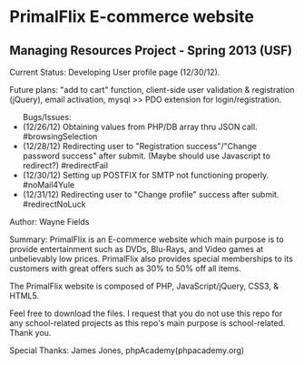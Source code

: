 PrimalFlix E-commerce website
==============================

Managing Resources Project - Spring 2013 (USF)
----------------------------------------------

Current Status: Developing User profile page (12/30/12).

Future plans: "add to cart" function, client-side user validation & registration (jQuery), email activation, mysql >> PDO extension for login/registration. 

<ul>Bugs/Issues:
<li>(12/26/12) Obtaining values from PHP/DB array thru JSON call. #browsingSelection</li>
<li>(12/28/12) Redirecting user to "Registration success"/"Change password success" after submit. (Maybe should use Javascript to redirect?) #redirectFail</li>
<li>(12/30/12) Setting up POSTFIX for SMTP not functioning properly. #noMail4Yule
<li>(12/31/12) Redirecting user to "Change profile" success after submit. #redirectNoLuck</li>
</ul>

Author: Wayne Fields

Summary: PrimalFlix is an E-commerce website which main purpose is to provide entertainment such as DVDs, Blu-Rays, and Video games at unbelievably low prices.
 PrimalFlix also provides special memberships to its customers with great offers such as 30% to 50% off all items. 

The PrimalFlix website is composed of PHP, JavaScript/jQuery, CSS3, & HTML5.

Feel free to download the files. I request that you do not use this repo for any school-related projects as this repo's main purpose is school-related. Thank you.

Special Thanks: James Jones, phpAcademy(phpacademy.org)